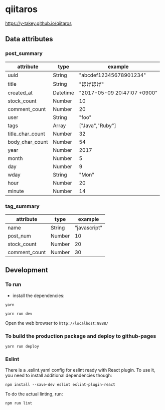 # qiitaros

https://y-takey.github.io/qiitaros

## Data attributes

### post_summary

| attribute | type | example |
|--|--|--|
| uuid | String | "abcdef12345678901234" |
| title | String | "ほげほげ" |
| created_at | Datetime | "2017-05-09 20:47:07 +0900" |
| stock_count | Number | 10 |
| comment_count | Number | 20 |
| user | String | "foo" |
| tags | Array<String> | ["Java","Ruby"] |
| title_char_count | Number | 32 |
| body_char_count | Number | 54 |
| year | Number | 2017 |
| month | Number | 5 |
| day | Number | 9 |
| wday | String | "Mon" |
| hour | Number | 20 |
| minute | Number | 14 |


### tag_summary

| attribute | type | example |
|--|--|--|
| name | String | "javascript" |
| post_num | Number | 10 |
| stock_count | Number | 20 |
| comment_count | Number | 30 |

## Development

### To run

* install the dependencies:

```
yarn
```

```
yarn run dev
```

Open the web browser to `http://localhost:8888/`

### To build the production package and deploy to github-pages

```
yarn run deploy
```

### Eslint
There is a .eslint.yaml config for eslint ready with React plugin.
To use it, you need to install additional dependencies though:

```
npm install --save-dev eslint eslint-plugin-react
```

To do the actual linting, run:

```
npm run lint
```
